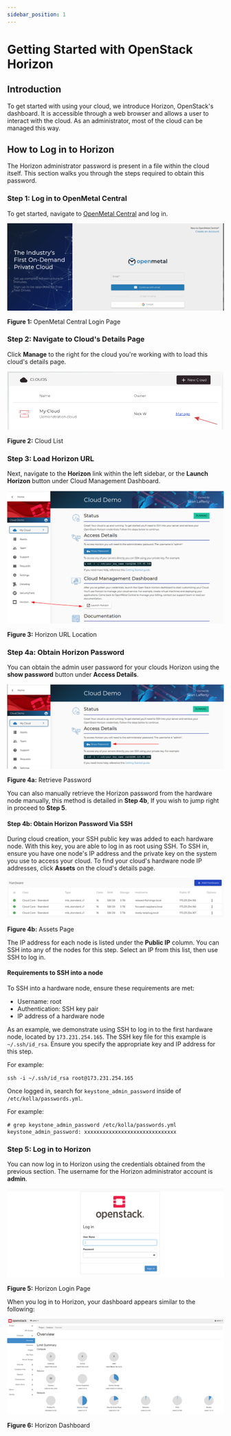 ```yaml
---
sidebar_position: 1
---
```

# Getting Started with OpenStack Horizon

## Introduction

To get started with using your cloud, we introduce Horizon, OpenStack's
dashboard. It is accessible through a web browser and allows a user to
interact with the cloud. As an administrator, most of the cloud can be
managed this way.

## How to Log in to Horizon

The Horizon administrator password is present in a file within the cloud
itself. This section walks you through the steps required to obtain this
password.

### Step 1: Log in to OpenMetal Central

To get started, navigate to [OpenMetal Central](https://central.openmetal.io/)
and log in.

![OpenMetal Central Login](images/openmetal-central.png)

**Figure 1:** OpenMetal Central Login Page

### Step 2: Navigate to Cloud's Details Page

Click **Manage** to the right for the cloud you're working with to load
this cloud's details page.

![Manage Cloud](images/manage-cloud.png)

**Figure 2:** Cloud List

### Step 3: Load Horizon URL

Next, navigate to the **Horizon** link within the left sidebar, or the
**Launch Horizon** button under Cloud Management Dashboard.

![Access horizon](images/horizon-url.png)

**Figure 3:** Horizon URL Location

### Step 4a: Obtain Horizon Password

You can obtain the admin user password for your clouds Horizon using the
**show password** button under **Access Details**.

![Show password](images/show-password.png)

**Figure 4a:** Retrieve Password

You can also manually retrieve the Horizon password from the hardware node
manually, this method is detailed in **Step 4b**, If you wish to jump right in
proceed to **Step 5**.

#### Step 4b: Obtain Horizon Password Via SSH

During cloud creation, your SSH public key was added to each hardware
node. With this key, you are able to log in as root using SSH. To SSH
in, ensure you have one node's IP address and the private key on the
system you use to access your cloud. To find your cloud's hardware node
IP addresses, click **Assets** on the cloud's details page.

![Assets page](images/assets-page.png)

**Figure 4b:** Assets Page

The IP address for each node is listed under the **Public IP** column.
You can SSH into any of the nodes for this step. Select an IP from this
list, then use SSH to log in.

#### Requirements to SSH into a node

To SSH into a hardware node, ensure these requirements are met:

- Username: root
- Authentication: SSH key pair
- IP address of a hardware node

As an example, we demonstrate using SSH to log in to the first hardware
node, located by `173.231.254.165`. The SSH key file for this example is
`~/.ssh/id_rsa`. Ensure you specify the appropriate key and IP address
for this step.

For example:

    ssh -i ~/.ssh/id_rsa root@173.231.254.165

Once logged in, search for `keystone_admin_password` inside of
`/etc/kolla/passwords.yml`.

For example:

    # grep keystone_admin_password /etc/kolla/passwords.yml
    keystone_admin_password: xxxxxxxxxxxxxxxxxxxxxxxxxxxxxx

### Step 5: Log in to Horizon

You can now log in to Horizon using the credentials obtained from the
previous section. The username for the Horizon administrator account is
**admin**.

![Horizon login](images/horizon-log-in.png)

**Figure 5:** Horizon Login Page

When you log in to Horizon, your dashboard appears similar to the
following:

![Successful login](images/horizon-initial-log-in.png)

**Figure 6:** Horizon Dashboard
